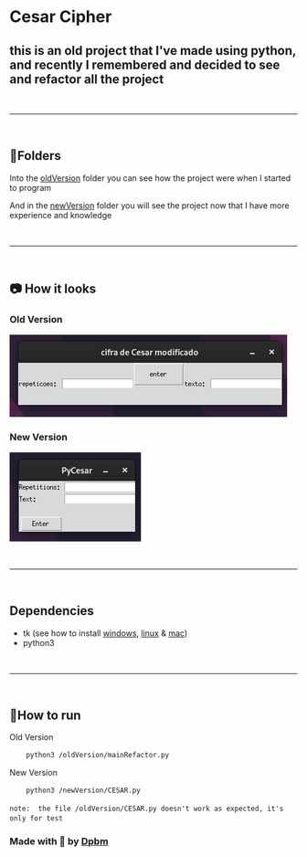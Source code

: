 # Cesar Cipher

## this is an old project that I've made using python, and recently I remembered and decided to see and refactor all the project

<br />

---

<br />

## 📁Folders

Into the [oldVersion](/oldVersion/) folder you can see how the project were when I started to program

And in the [newVersion](/newVersion/) folder you will see the project now that I have more experience and knowledge

<br />

---

<br />


## 📷 How it looks

### Old Version

![Display old version](/assets/display%20cesar%20cipher.png)


### New Version
![Display new version](/assets/display%20new%20version.png)

<br />


---

<br />

## Dependencies

- tk (see how to install [windows](https://www.geeksforgeeks.org/how-to-install-tkinter-in-windows/), [linux](https://www.geeksforgeeks.org/how-to-install-tkinter-on-linux/) & [mac](https://www.geeksforgeeks.org/how-to-install-tkinter-on-macos/))
- python3


<br />


---

<br />

## 🏃How to run


Old Version
```bash
    python3 /oldVersion/mainRefactor.py
```

New Version
```bash
    python3 /newVersion/CESAR.py
```

`note:  the file /oldVersion/CESAR.py doesn't work as expected, it's only for test`

### Made with 🥰 by [Dpbm](https://github.com/Dpbm)